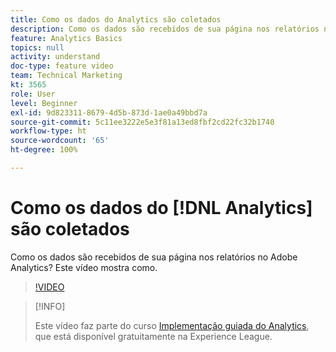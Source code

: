 ```yaml
---
title: Como os dados do Analytics são coletados
description: Como os dados são recebidos de sua página nos relatórios no Adobe Analytics? Este vídeo mostra como.
feature: Analytics Basics
topics: null
activity: understand
doc-type: feature video
team: Technical Marketing
kt: 3565
role: User
level: Beginner
exl-id: 9d823311-8679-4d5b-873d-1ae0a49bbd7a
source-git-commit: 5c11ee3222e5e3f81a13ed8fbf2cd22fc32b1740
workflow-type: ht
source-wordcount: '65'
ht-degree: 100%

---
```


# Como os dados do [!DNL Analytics] são coletados

Como os dados são recebidos de sua página nos relatórios no Adobe Analytics? Este vídeo mostra como.

>[!VIDEO](https://video.tv.adobe.com/v/28768/?quality=12)

>[!INFO]
>
> Este vídeo faz parte do curso [Implementação guiada do Analytics](https://experienceleague.adobe.com/?recommended=Analytics-D-1-2019.1), que está disponível gratuitamente na Experience League.
